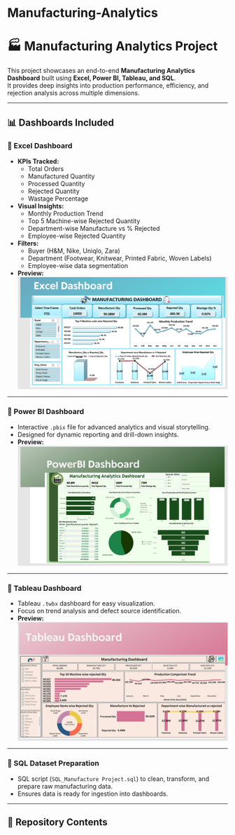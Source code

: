 # Manufacturing-Analytics
# 🏭 Manufacturing Analytics Project

This project showcases an end-to-end **Manufacturing Analytics Dashboard** built using **Excel, Power BI, Tableau, and SQL**.  
It provides deep insights into production performance, efficiency, and rejection analysis across multiple dimensions.

---

## 📊 Dashboards Included

### 🔹 Excel Dashboard
- **KPIs Tracked:**
  - Total Orders
  - Manufactured Quantity
  - Processed Quantity
  - Rejected Quantity
  - Wastage Percentage
- **Visual Insights:**
  - Monthly Production Trend
  - Top 5 Machine-wise Rejected Quantity
  - Department-wise Manufacture vs % Rejected
  - Employee-wise Rejected Quantity
- **Filters:**
  - Buyer (H&M, Nike, Uniqlo, Zara)
  - Department (Footwear, Knitwear, Printed Fabric, Woven Labels)
  - Employee-wise data segmentation
- **Preview:**  
  ![Excel Dashboard](Manufacturing%20Dashboard_Excel.jpg)

---

### 🔹 Power BI Dashboard
- Interactive `.pbix` file for advanced analytics and visual storytelling.
- Designed for dynamic reporting and drill-down insights.
- **Preview:**  
  ![Power BI Dashboard](Powerbi_manufacturing%20DB.jpg)

---

### 🔹 Tableau Dashboard
- Tableau `.twbx` dashboard for easy visualization.
- Focus on trend analysis and defect source identification.
- **Preview:**  
  ![Tableau Dashboard](Tableau_manufacturing%20DB.jpg)

---

### 🔹 SQL Dataset Preparation
- SQL script (`SQL_Manufacture Project.sql`) to clean, transform, and prepare raw manufacturing data.
- Ensures data is ready for ingestion into dashboards.

---

## 📂 Repository Contents

